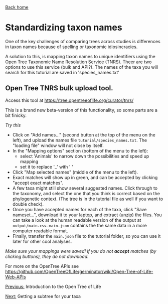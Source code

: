 [Back home](../README.md)

# Standardizing taxon names

One of the key challenges of comparing trees across studies is differences in taxon names because of spelling or taxonomic idiosincracies.

A solution to this, is mapping taxon names to unique identifiers using the Open Tree Taxonomic Name Resolution Service (TNRS). Theer are two options to use this service (bulk and API?). The names of the taxa you will search for this tutorial are saved in 'species_names.txt'

## Open Tree TNRS bulk upload tool.

Access this tool at https://tree.opentreeoflife.org/curator/tnrs/

This is a brand new beta-version of this functionality, so some parts are a bit finicky.

*Try this*
  * Click on "Add names..." (second button at the top of the menu on the left), and upload the names file `tutorial/species_names.txt`. The "loading file" window will not close by itself.
  * In the "Mapping options" section (bottom of the menu to the left):
    - select 'Animals' to narrow down the possibilities and speed up mapping
    - set it to replace '\_' with ' '
  * Click "Map selected names" (middle of the menu to the left).
  * Exact matches will show up in green, and can be accepted by clicking "accept exact matches".
  * A few taxa might still show several suggested names. Click through to the taxonomy, and select the one that you think is correct based on the phylogenetic context. (The tree is in the tutorial file as well if you want to double check).
  * Once you have accepted names for each of the taxa, click "Save nameset...", download it to your laptop, and extract (unzip) the files. You can take a look at the human readable version of the output at `output/main.csv`. `main.json` contains the the same data in a more computer readable format.
  * Finally, transfer the `main.json` file to the tutorial folder, so you can use it later for other cool analyses.

*Make sure your mappings were saved! If you do not **accept** matches (by clicking buttons), they do not download.*

For more on the OpenTree APIs see https://github.com/OpenTreeOfLife/germinator/wiki/Open-Tree-of-Life-Web-APIs

[Previous:](the-open-tre-of-life.md) Introduction to the Open Tree of Life

[Next:](getting-a-subtree.md) Getting a subtree for your taxa